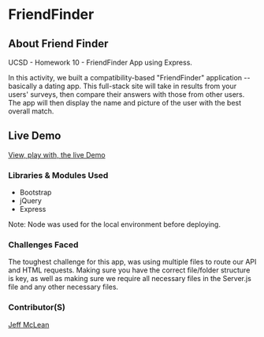 # FriendFinder

## About Friend Finder
UCSD - Homework 10 - FriendFinder App using Express.

In this activity, we built a compatibility-based "FriendFinder" application -- basically a dating app. This full-stack site will take in results from your users' surveys, then compare their answers with those from other users. The app will then display the name and picture of the user with the best overall match.

## Live Demo
[View, play with, the live Demo](https://shielded-stream-91543.herokuapp.com)

### Libraries & Modules Used

* Bootstrap
* jQuery
* Express

Note: Node was used for the local environment before deploying. 

### Challenges Faced

The toughest challenge for this app, was using multiple files to route our API and HTML requests. Making sure you have the correct file/folder structure is key, as well as making sure we require all necessary files in the Server.js file and any other necessary files. 

### Contributor(S)
[Jeff McLean](http://jeffreymclean.com)
